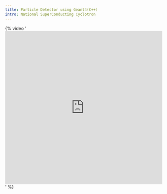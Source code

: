 ```yaml
---
title: Particle Detector using Geant4(C++)
intro: National SuperConducting Cyclotron
---
```


{% video '<iframe height=498 width=510 src="https://1drv.ms/v/s!ApznJx9hBpDztmh2JzWYbAK5Xyvv" frameborder=0 allowfullscreen></iframe>' %}
